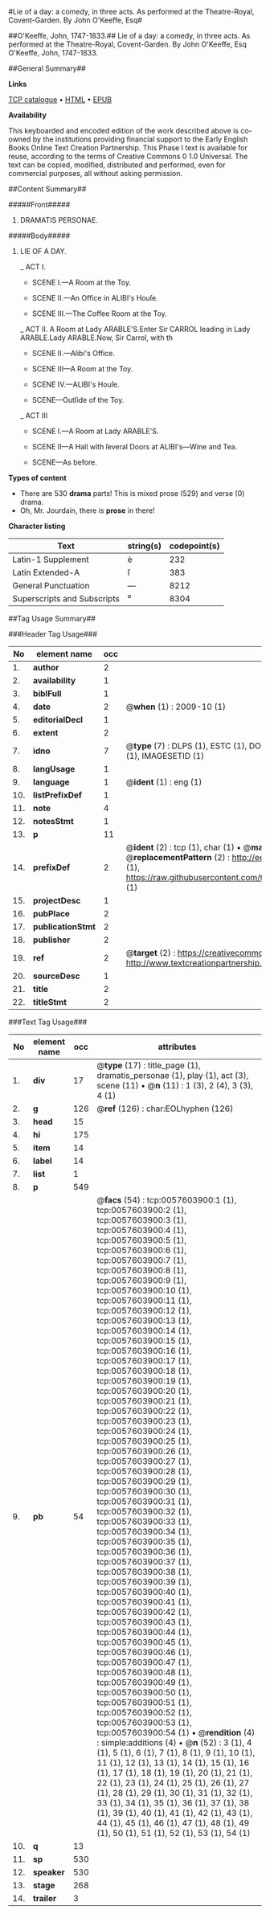 #Lie of a day: a comedy, in three acts. As performed at the Theatre-Royal, Covent-Garden. By John O'Keeffe, Esq#

##O'Keeffe, John, 1747-1833.##
Lie of a day: a comedy, in three acts. As performed at the Theatre-Royal, Covent-Garden. By John O'Keeffe, Esq
O'Keeffe, John, 1747-1833.

##General Summary##

**Links**

[TCP catalogue](http://www.ota.ox.ac.uk/tcp/)  • 
[HTML](http://tei.it.ox.ac.uk/tcp/Texts-HTML/free/004/004831917.html)  • 
[EPUB](http://tei.it.ox.ac.uk/tcp/Texts-EPUB/free/004/004831917.epub)

**Availability**

This keyboarded and encoded edition of the
	       work described above is co-owned by the institutions
	       providing financial support to the Early English Books
	       Online Text Creation Partnership. This Phase I text is
	       available for reuse, according to the terms of Creative
	       Commons 0 1.0 Universal. The text can be copied,
	       modified, distributed and performed, even for
	       commercial purposes, all without asking permission.


##Content Summary##

#####Front#####

1. DRAMATIS PERSONAE.

#####Body#####

1. LIE OF A DAY.

    _ ACT I.

      * SCENE I.—A Room at the Toy.

      * SCENE II.—An Office in ALIBI's Houſe.

      * SCENE III.—The Coffee Room at the Toy.

    _ ACT II.
A Room at Lady ARABLE'S.Enter Sir CARROL leading in Lady ARABLE.Lady ARABLE.Now, Sir Carrol, with th
      * SCENE II.—Alibi's Office.

      * SCENE III—A Room at the Toy.

      * SCENE IV.—ALIBI's Houſe.

      * SCENE—Outſide of the Toy.

    _ ACT III

      * SCENE I.—A Room at Lady ARABLE'S.

      * SCENE II—A Hall with ſeveral Doors at ALIBI's—Wine and Tea.

      * SCENE—As before.

**Types of content**

  * There are 530 **drama** parts! This is mixed prose (529) and verse (0) drama.
  * Oh, Mr. Jourdain, there is **prose** in there!

**Character listing**


|Text|string(s)|codepoint(s)|
|---|---|---|
|Latin-1 Supplement|è|232|
|Latin Extended-A|ſ|383|
|General Punctuation|—|8212|
|Superscripts             and Subscripts|⁰|8304|

##Tag Usage Summary##

###Header Tag Usage###

|No|element name|occ|attributes|
|---|---|---|---|
|1.|__author__|2||
|2.|__availability__|1||
|3.|__biblFull__|1||
|4.|__date__|2| @__when__ (1) : 2009-10 (1)|
|5.|__editorialDecl__|1||
|6.|__extent__|2||
|7.|__idno__|7| @__type__ (7) : DLPS (1), ESTC (1), DOCNO (1), TCP (1), GALEDOCNO (1), CONTENTSET (1), IMAGESETID (1)|
|8.|__langUsage__|1||
|9.|__language__|1| @__ident__ (1) : eng (1)|
|10.|__listPrefixDef__|1||
|11.|__note__|4||
|12.|__notesStmt__|1||
|13.|__p__|11||
|14.|__prefixDef__|2| @__ident__ (2) : tcp (1), char (1)  •  @__matchPattern__ (2) : ([0-9\-]+):([0-9IVX]+) (1), (.+) (1)  •  @__replacementPattern__ (2) : http://eebo.chadwyck.com/downloadtiff?vid=$1&page=$2 (1), https://raw.githubusercontent.com/textcreationpartnership/Texts/master/tcpchars.xml#$1 (1)|
|15.|__projectDesc__|1||
|16.|__pubPlace__|2||
|17.|__publicationStmt__|2||
|18.|__publisher__|2||
|19.|__ref__|2| @__target__ (2) : https://creativecommons.org/publicdomain/zero/1.0/ (1), http://www.textcreationpartnership.org/docs/. (1)|
|20.|__sourceDesc__|1||
|21.|__title__|2||
|22.|__titleStmt__|2||


###Text Tag Usage###

|No|element name|occ|attributes|
|---|---|---|---|
|1.|__div__|17| @__type__ (17) : title_page (1), dramatis_personae (1), play (1), act (3), scene (11)  •  @__n__ (11) : 1 (3), 2 (4), 3 (3), 4 (1)|
|2.|__g__|126| @__ref__ (126) : char:EOLhyphen (126)|
|3.|__head__|15||
|4.|__hi__|175||
|5.|__item__|14||
|6.|__label__|14||
|7.|__list__|1||
|8.|__p__|549||
|9.|__pb__|54| @__facs__ (54) : tcp:0057603900:1 (1), tcp:0057603900:2 (1), tcp:0057603900:3 (1), tcp:0057603900:4 (1), tcp:0057603900:5 (1), tcp:0057603900:6 (1), tcp:0057603900:7 (1), tcp:0057603900:8 (1), tcp:0057603900:9 (1), tcp:0057603900:10 (1), tcp:0057603900:11 (1), tcp:0057603900:12 (1), tcp:0057603900:13 (1), tcp:0057603900:14 (1), tcp:0057603900:15 (1), tcp:0057603900:16 (1), tcp:0057603900:17 (1), tcp:0057603900:18 (1), tcp:0057603900:19 (1), tcp:0057603900:20 (1), tcp:0057603900:21 (1), tcp:0057603900:22 (1), tcp:0057603900:23 (1), tcp:0057603900:24 (1), tcp:0057603900:25 (1), tcp:0057603900:26 (1), tcp:0057603900:27 (1), tcp:0057603900:28 (1), tcp:0057603900:29 (1), tcp:0057603900:30 (1), tcp:0057603900:31 (1), tcp:0057603900:32 (1), tcp:0057603900:33 (1), tcp:0057603900:34 (1), tcp:0057603900:35 (1), tcp:0057603900:36 (1), tcp:0057603900:37 (1), tcp:0057603900:38 (1), tcp:0057603900:39 (1), tcp:0057603900:40 (1), tcp:0057603900:41 (1), tcp:0057603900:42 (1), tcp:0057603900:43 (1), tcp:0057603900:44 (1), tcp:0057603900:45 (1), tcp:0057603900:46 (1), tcp:0057603900:47 (1), tcp:0057603900:48 (1), tcp:0057603900:49 (1), tcp:0057603900:50 (1), tcp:0057603900:51 (1), tcp:0057603900:52 (1), tcp:0057603900:53 (1), tcp:0057603900:54 (1)  •  @__rendition__ (4) : simple:additions (4)  •  @__n__ (52) : 3 (1), 4 (1), 5 (1), 6 (1), 7 (1), 8 (1), 9 (1), 10 (1), 11 (1), 12 (1), 13 (1), 14 (1), 15 (1), 16 (1), 17 (1), 18 (1), 19 (1), 20 (1), 21 (1), 22 (1), 23 (1), 24 (1), 25 (1), 26 (1), 27 (1), 28 (1), 29 (1), 30 (1), 31 (1), 32 (1), 33 (1), 34 (1), 35 (1), 36 (1), 37 (1), 38 (1), 39 (1), 40 (1), 41 (1), 42 (1), 43 (1), 44 (1), 45 (1), 46 (1), 47 (1), 48 (1), 49 (1), 50 (1), 51 (1), 52 (1), 53 (1), 54 (1)|
|10.|__q__|13||
|11.|__sp__|530||
|12.|__speaker__|530||
|13.|__stage__|268||
|14.|__trailer__|3||
